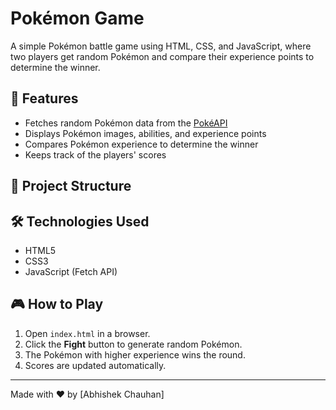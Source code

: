 # Pokémon Game

A simple Pokémon battle game using HTML, CSS, and JavaScript, where two players get random Pokémon and compare their experience points to determine the winner.

## 🚀 Features

- Fetches random Pokémon data from the [PokéAPI](https://pokeapi.co/)
- Displays Pokémon images, abilities, and experience points
- Compares Pokémon experience to determine the winner
- Keeps track of the players' scores

## 📂 Project Structure


## 🛠️ Technologies Used

- HTML5
- CSS3
- JavaScript (Fetch API)

## 🎮 How to Play

1. Open `index.html` in a browser.
2. Click the **Fight** button to generate random Pokémon.
3. The Pokémon with higher experience wins the round.
4. Scores are updated automatically.

---
Made with ❤️ by [Abhishek Chauhan]

